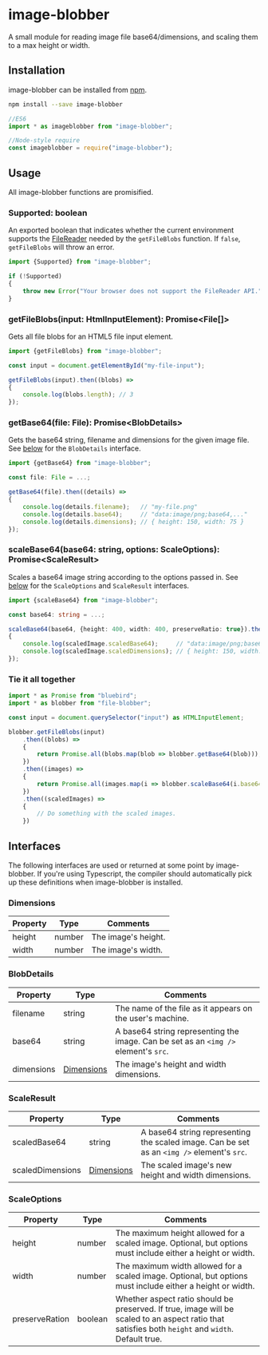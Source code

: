 # image-blobber

A small module for reading image file base64/dimensions, and scaling them to a max height or width.

## Installation

image-blobber can be installed from [npm](https://npmjs.com/package/image-blobber).

```bash
npm install --save image-blobber
```

```js
//ES6
import * as imageblobber from "image-blobber";

//Node-style require
const imageblobber = require("image-blobber");
```

## Usage

All image-blobber functions are promisified.

### Supported: boolean

An exported boolean that indicates whether the current environment supports the [FileReader](https://developer.mozilla.org/en-US/docs/Web/API/FileReader) needed by the `getFileBlobs` function. If `false`, `getFileBlobs` will throw an error. 

```ts
import {Supported} from "image-blobber";

if (!Supported)
{
    throw new Error("Your browser does not support the FileReader API.");
}
```

### getFileBlobs(input: HtmlInputElement): Promise\<File[]\>

Gets all file blobs for an HTML5 file input element.

```ts
import {getFileBlobs} from "image-blobber";

const input = document.getElementById("my-file-input");

getFileBlobs(input).then((blobs) =>
{
    console.log(blobs.length); // 3
});
```

### getBase64(file: File): Promise\<BlobDetails\>

Gets the base64 string, filename and dimensions for the given image file. See [below](#interfaces) for the `BlobDetails` interface.

```ts
import {getBase64} from "image-blobber";

const file: File = ...;

getBase64(file).then((details) =>
{
    console.log(details.filename);   // "my-file.png"
    console.log(details.base64);     // "data:image/png;base64,..."
    console.log(details.dimensions); // { height: 150, width: 75 }
});
```

### scaleBase64(base64: string, options: ScaleOptions): Promise\<ScaleResult\>

Scales a base64 image string according to the options passed in. See [below](#interfaces) for the `ScaleOptions` and `ScaleResult` interfaces.

```ts
import {scaleBase64} from "image-blobber";

const base64: string = ...;

scaleBase64(base64, {height: 400, width: 400, preserveRatio: true}).then((scaledImage) =>
{
    console.log(scaledImage.scaledBase64);     // "data:image/png;base64,..."
    console.log(scaledImage.scaledDimensions); // { height: 150, width: 75 }
});
```

### Tie it all together

```ts
import * as Promise from "bluebird";
import * as blobber from "file-blobber";

const input = document.querySelector("input") as HTMLInputElement;

blobber.getFileBlobs(input)
    .then((blobs) =>
    {
        return Promise.all(blobs.map(blob => blobber.getBase64(blob)));
    })
    .then((images) =>
    {
        return Promise.all(images.map(i => blobber.scaleBase64(i.base64, {height: 400, width: 400, preserveRatio: true})));
    })
    .then((scaledImages) =>
    {
        // Do something with the scaled images.
    })
```

## Interfaces

The following interfaces are used or returned at some point by image-blobber. If you're using Typescript, the compiler should automatically pick up these definitions when image-blobber is installed.

### Dimensions

| Property | Type | Comments |
| -------- | ---- | -------- |
| height | number | The image's height. |
| width  | number | The image's width. |

### BlobDetails

| Property | Type | Comments |
| -------- | ---- | -------- |
| filename | string | The name of the file as it appears on the user's machine. |
| base64 | string | A base64 string representing the image. Can be set as an `<img />` element's `src`. |
| dimensions | [Dimensions](#dimensions) | The image's height and width dimensions. |

### ScaleResult

| Property | Type | Comments |
| -------- | ---- | -------- |
| scaledBase64 | string | A base64 string representing the scaled image. Can be set as an `<img />` element's `src`. |
| scaledDimensions | [Dimensions](#dimensions) | The scaled image's new height and width dimensions. |

### ScaleOptions

| Property | Type | Comments |
| -------- | ---- | -------- |
| height | number | The maximum height allowed for a scaled image. Optional, but options must include either a height or width. |
| width | number | The maximum width allowed for a scaled image. Optional, but options must include either a height or width. |
| preserveRation | boolean | Whether aspect ratio should be preserved. If true, image will be scaled to an aspect ratio that satisfies both `height` and `width`. Default true. |